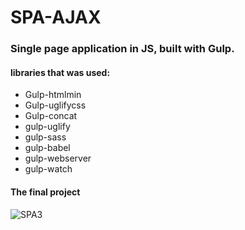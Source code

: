 # SPA-AJAX
### Single page application in JS, built with Gulp.

#### libraries that was used:
* Gulp-htmlmin
* Gulp-uglifycss
* Gulp-concat
* gulp-uglify
* gulp-sass
* gulp-babel
* gulp-webserver
* gulp-watch

#### The final project

![SPA3](https://user-images.githubusercontent.com/68708850/88978958-0d1b2980-d297-11ea-8bb7-767d6c993fa6.gif)

